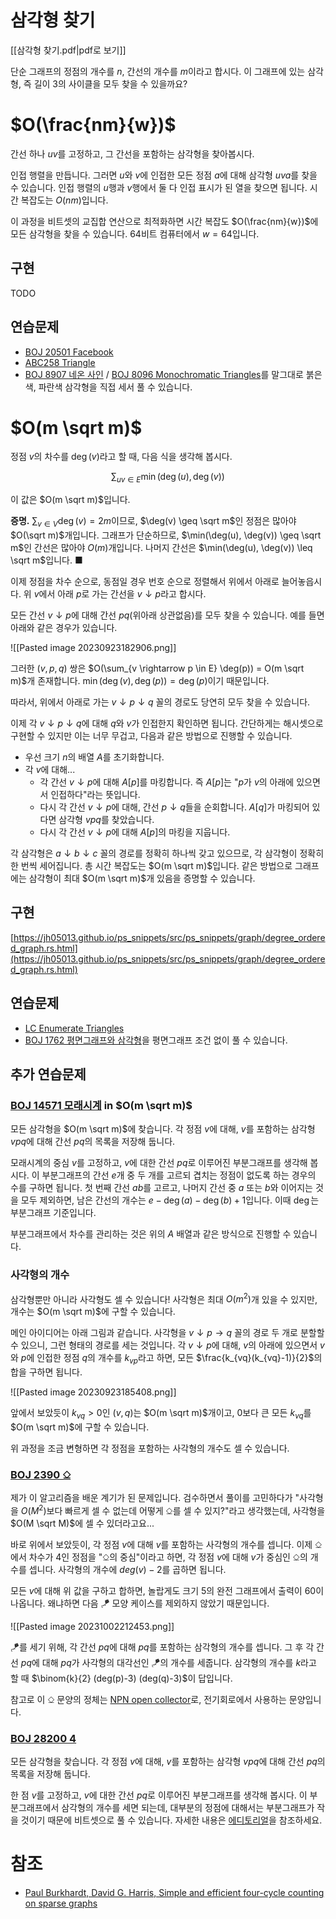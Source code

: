 # 삼각형 찾기
[[삼각형 찾기.pdf|pdf로 보기]]

단순 그래프의 정점의 개수를 $n$, 간선의 개수를 $m$이라고 합시다. 이 그래프에 있는 삼각형, 즉 길이 3의 사이클을 모두 찾을 수 있을까요?

# $O(\frac{nm}{w})$
간선 하나 $uv$를 고정하고, 그 간선을 포함하는 삼각형을 찾아봅시다.

인접 행렬을 만듭니다. 그러면 $u$와 $v$에 인접한 모든 정점 $a$에 대해 삼각형 $uva$를 찾을 수 있습니다. 인접 행렬의 $u$행과 $v$행에서 둘 다 인접 표시가 된 열을 찾으면 됩니다. 시간 복잡도는 $O(nm)$입니다.

이 과정을 비트셋의 교집합 연산으로 최적화하면 시간 복잡도 $O(\frac{nm}{w})$에 모든 삼각형을 찾을 수 있습니다. 64비트 컴퓨터에서 $w = 64$입니다.

## 구현
TODO

## 연습문제
- [BOJ 20501 Facebook](https://www.acmicpc.net/problem/20501)
- [ABC258 Triangle](https://atcoder.jp/contests/abc258/tasks/abc258_g)
- [BOJ 8907 네온 사인](https://www.acmicpc.net/problem/8907) / [BOJ 8096 Monochromatic Triangles](https://www.acmicpc.net/problem/8096)를 말그대로 붉은색, 파란색 삼각형을 직접 세서 풀 수 있습니다.

# $O(m \sqrt m)$
정점 $v$의 차수를 $\deg(v)$라고 할 때, 다음 식을 생각해 봅시다.

$$\sum_{uv \in E} \min(\deg(u), \deg(v))$$

이 값은 $O(m \sqrt m)$입니다.

**증명.** $\sum_{v \in V} \deg(v) = 2m$이므로, $\deg(v) \geq \sqrt m$인 정점은 많아야 $O(\sqrt m)$개입니다. 그래프가 단순하므로, $\min(\deg(u), \deg(v)) \geq \sqrt m$인 간선은 많아야 $O(m)$개입니다. 나머지 간선은 $\min(\deg(u), \deg(v)) \leq \sqrt m$입니다. ■

이제 정점을 차수 순으로, 동점일 경우 번호 순으로 정렬해서 위에서 아래로 늘어놓읍시다. 위 $v$에서 아래 $p$로 가는 간선을 $v \downarrow p$라고 합시다.

모든 간선 $v \downarrow p$에 대해 간선 $pq$(위아래 상관없음)를 모두 찾을 수 있습니다. 예를 들면 아래와 같은 경우가 있습니다.

![[Pasted image 20230923182906.png]]

그러한 $(v, p, q)$ 쌍은 $O(\sum_{v \rightarrow p \in E} \deg(p)) = O(m \sqrt m)$개 존재합니다. $\min(\deg(v), \deg(p)) = \deg(p)$이기 때문입니다.

따라서, 위에서 아래로 가는 $v \downarrow p \downarrow q$ 꼴의 경로도 당연히 모두 찾을 수 있습니다.

이제 각 $v \downarrow p \downarrow q$에 대해 $q$와 $v$가 인접한지 확인하면 됩니다. 간단하게는 해시셋으로 구현할 수 있지만 이는 너무 무겁고, 다음과 같은 방법으로 진행할 수 있습니다.
- 우선 크기 $n$의 배열 $A$를 초기화합니다.
- 각 $v$에 대해...
  - 각 간선 $v \downarrow p$에 대해 $A[p]$를 마킹합니다. 즉 $A[p]$는 "$p$가 $v$의 아래에 있으면서 인접하다"라는 뜻입니다.
  - 다시 각 간선 $v \downarrow p$에 대해, 간선 $p \downarrow q$들을 순회합니다. $A[q]$가 마킹되어 있다면 삼각형 $vpq$를 찾았습니다.
  - 다시 각 간선 $v \downarrow p$에 대해 $A[p]$의 마킹을 지웁니다.

각 삼각형은 $a \downarrow b \downarrow c$ 꼴의 경로를 정확히 하나씩 갖고 있으므로, 각 삼각형이 정확히 한 번씩 세어집니다. 총 시간 복잡도는 $O(m \sqrt m)$입니다. 같은 방법으로 그래프에는 삼각형이 최대 $O(m \sqrt m)$개 있음을 증명할 수 있습니다.

## 구현
[https://jh05013.github.io/ps_snippets/src/ps_snippets/graph/degree_ordered_graph.rs.html](https://jh05013.github.io/ps_snippets/src/ps_snippets/graph/degree_ordered_graph.rs.html)

## 연습문제
- [LC Enumerate Triangles](https://judge.yosupo.jp/problem/enumerate_triangles)
- [BOJ 1762 평면그래프와 삼각형](https://www.acmicpc.net/problem/1762)을 평면그래프 조건 없이 풀 수 있습니다.

## 추가 연습문제
### [BOJ 14571 모래시계](https://www.acmicpc.net/problem/14571) in $O(m \sqrt m)$
모든 삼각형을 $O(m \sqrt m)$에 찾습니다. 각 정점 $v$에 대해, $v$를 포함하는 삼각형 $vpq$에 대해 간선 $pq$의 목록을 저장해 둡니다.

모래시계의 중심 $v$를 고정하고, $v$에 대한 간선 $pq$로 이루어진 부분그래프를 생각해 봅시다. 이 부분그래프의 간선 $e$개 중 두 개를 고르되 겹치는 정점이 없도록 하는 경우의 수를 구하면 됩니다. 첫 번째 간선 $ab$를 고르고, 나머지 간선 중 $a$ 또는 $b$와 이어지는 것을 모두 제외하면, 남은 간선의 개수는 $e - \deg(a) - \deg(b) + 1$입니다. 이때 $\deg$는 부분그래프 기준입니다.

부분그래프에서 차수를 관리하는 것은 위의 $A$ 배열과 같은 방식으로 진행할 수 있습니다.

### 사각형의 개수
삼각형뿐만 아니라 사각형도 셀 수 있습니다! 사각형은 최대 $O(m^2)$개 있을 수 있지만, 개수는 $O(m \sqrt m)$에 구할 수 있습니다.

메인 아이디어는 아래 그림과 같습니다. 사각형을 $v \downarrow p \rightarrow q$ 꼴의 경로 두 개로 분할할 수 있으니, 그런 형태의 경로를 세는 것입니다. 각 $v \downarrow p$에 대해, $v$의 아래에 있으면서 $v$와 $p$에 인접한 정점 $q$의 개수를 $k_{vp}$라고 하면, 모든 $\frac{k_{vq}(k_{vq}-1)}{2}$의 합을 구하면 됩니다.

![[Pasted image 20230923185408.png]]

앞에서 보았듯이 $k_{vq} > 0$인 $(v, q)$는 $O(m \sqrt m)$개이고, 0보다 큰 모든 $k_{vq}$를 $O(m \sqrt m)$에 구할 수 있습니다.

위 과정을 조금 변형하면 각 정점을 포함하는 사각형의 개수도 셀 수 있습니다.

### [BOJ 2390 ⎐](https://www.acmicpc.net/problem/2390)
제가 이 알고리즘을 배운 계기가 된 문제입니다. 검수하면서 풀이를 고민하다가 "사각형을 $O(M^2)$보다 빠르게 셀 수 없는데 어떻게 ⎐를 셀 수 있지?"라고 생각했는데, 사각형을 $O(M \sqrt M)$에 셀 수 있더라고요...

바로 위에서 보았듯이, 각 정점 $v$에 대해 $v$를 포함하는 사각형의 개수를 셉니다. 이제 ⎐에서 차수가 4인 정점을 "⎐의 중심"이라고 하면, 각 정점 $v$에 대해 $v$가 중심인 ⎐의 개수를 셉니다. 사각형의 개수에 $deg(v)-2$를 곱하면 됩니다.

모든 $v$에 대해 위 값을 구하고 합하면, 놀랍게도 크기 5의 완전 그래프에서 출력이 60이 나옵니다. 왜냐하면 다음 🪁 모양 케이스를 제외하지 않았기 때문입니다.

![[Pasted image 20231002212453.png]]

🪁를 세기 위해, 각 간선 $pq$에 대해 $pq$를 포함하는 삼각형의 개수를 셉니다. 그 후 각 간선 $pq$에 대해 $pq$가 사각형의 대각선인 🪁의 개수를 세줍니다. 삼각형의 개수를 $k$라고 할 때 $\binom{k}{2} (deg(p)-3) (deg(q)-3)$이 답입니다.

참고로 이 ⎐ 문양의 정체는 [NPN open collector](https://en.wikipedia.org/wiki/Open_collector)로, 전기회로에서 사용하는 문양입니다.

### [BOJ 28200 4](https://www.acmicpc.net/problem/28200)
모든 삼각형을 찾습니다. 각 정점 $v$에 대해, $v$를 포함하는 삼각형 $vpq$에 대해 간선 $pq$의 목록을 저장해 둡니다.

한 점 $v$를 고정하고, $v$에 대한 간선 $pq$로 이루어진 부분그래프를 생각해 봅시다. 이 부분그래프에서 삼각형의 개수를 세면 되는데, 대부분의 정점에 대해서는 부분그래프가 작을 것이기 때문에 비트셋으로 풀 수 있습니다. 자세한 내용은 [에디토리얼](https://qoj.ac/download.php?type=attachments&id=1212&r=2)을 참조하세요.

# 참조
- [Paul Burkhardt, David G. Harris, Simple and efficient four-cycle counting on sparse graphs](https://arxiv.org/abs/2303.06090)
